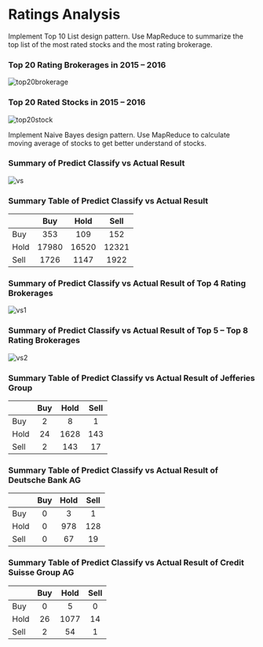 # Ratings Analysis
Implement Top 10 List design pattern. Use MapReduce to summarize the top list of the most rated stocks and the most rating brokerage.<br>

### Top 20 Rating Brokerages in 2015 – 2016
![top20brokerage](https://user-images.githubusercontent.com/33438413/33235345-ca8f181e-d204-11e7-89f6-5d6f2d3fd673.png "Top 20 Rating Brokerages in 2015 – 2016")

### Top 20 Rated Stocks in 2015 – 2016<br>
![top20stock](https://user-images.githubusercontent.com/33438413/33235346-ca9e05e0-d204-11e7-8661-3b45a9e6b0f5.png "Top 20 Rated Stocks in 2015 – 2016")

Implement Naive Bayes design pattern. Use MapReduce to calculate moving average of stocks to get better understand of stocks.

### Summary of Predict Classify vs Actual Result<br>
![vs](https://user-images.githubusercontent.com/33438413/33235379-930c41ae-d205-11e7-8451-7411e0bd51c1.png "Summary of Predict Classify vs Actual Result")

### Summary Table of Predict Classify vs Actual Result

| | Buy | Hold | Sell |
| ------ | :------: | :------: | :------: |
| Buy |	353 | 109 |	152 |
| Hold | 17980 | 16520 | 12321 |
| Sell | 1726 | 1147 | 1922 |

### Summary of Predict Classify vs Actual Result of Top 4 Rating Brokerages
![vs1](https://user-images.githubusercontent.com/33438413/33235377-92f5f1ba-d205-11e7-9733-f8479d959377.png "Summary of Predict Classify vs Actual Result of Top 4 Rating Brokerages")

### Summary of Predict Classify vs Actual Result of Top 5 – Top 8 Rating Brokerages
![vs2](https://user-images.githubusercontent.com/33438413/33235378-9300abe6-d205-11e7-9ffa-638bd70490d8.png "Summary of Predict Classify vs Actual Result of Top 5 – Top 8 Rating Brokerages")

### Summary Table of Predict Classify vs Actual Result of Jefferies Group

| | Buy | Hold | Sell |
| ------ | :------: | :------: | :------: |
| Buy |	2 | 8 |	1 |
| Hold | 24 | 1628 | 143 |
| Sell | 2 | 143 | 17 |

### Summary Table of Predict Classify vs Actual Result of Deutsche Bank AG

| | Buy | Hold | Sell |
| ------ | :------: | :------: | :------: |
| Buy |	0 | 3 |	1 |
| Hold | 0 | 978 | 128 |
| Sell | 0 | 67 | 19 |

### Summary Table of Predict Classify vs Actual Result of Credit Suisse Group AG

| | Buy | Hold | Sell |
| ------ | :------: | :------: | :------: |
| Buy |	0 | 5 |	0 |
| Hold | 26 | 1077 | 14 |
| Sell | 2 | 54 | 1 |
